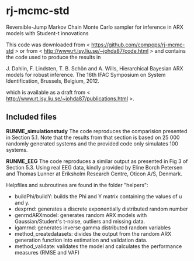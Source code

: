 rj-mcmc-std
===========

Reversible-Jump Markov Chain Monte Carlo sampler for inference in ARX models with Student-t innovations

This code was downloaded from < https://github.com/compops/rj-mcmc-std > or from < http://www.rt.isy.liu.se/~johda87/code.html > and contains the code used to produce the results in 

J. Dahlin, F. Lindsten, T. B. Schön and A. Wills, 
Hierarchical Bayesian ARX models for robust inference. 
The 16th IFAC Symposium on System Identification, Brussels, Belgium, 2012.

which is available as a draft from < http://www.rt.isy.liu.se/~johda87/publications.html >.

Included files
--------------

**RUNME_simulationstudy**
The code reproduces the comparision presented in Section 5.1. Note that the
results from that section is based on 25 000 randomly generated systems and 
the provided code only simulates 100 systems. 

**RUNME_EEG**
The code reproduces a similar output as presented in Fig 3 of Section 5.3.
Using real EEG data, kindly provided by Eline Borch Petersen and Thomas Lunner
at Eriksholm Research Centre, Oticon A/S, Denmark.

Helpfiles and subroutines are found in the folder "helpers":
- buildPhi/buildY:       builds the Phi and Y matrix containing the values of u and y.
- dexprnd:               generates a discrete exponentially distributed random number
- genrndARXmodel:        generates random ARX models with Gaussian/Student's t-noise, outliers and missing data. 
- igamrnd:               generates inverse gamma distributed random variables
- method_createdatasets: divides the output from the random ARX generation function into estimation and validation data.
- method_validate:       validates the model and calculates the performance measures (RMSE and VAF)
